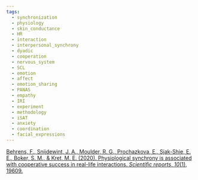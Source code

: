 ```yaml
---
tags:
  - synchronization
  - physiology
  - skin_conductance
  - HR
  - interaction
  - interpersonal_synchrony
  - dyadic
  - cooperation
  - nervous_system
  - SCL
  - emotion
  - affect
  - emotion_sharing
  - PANAS
  - empathy
  - IRI
  - experiment
  - methodology
  - iSAT
  - anxiety
  - coordination
  - facial_expressions
---
```


[Behrens, F., Snijdewint, J. A., Moulder, R. G., Prochazkova, E., Sjak-Shie, E. E., Boker, S. M., & Kret, M. E. (2020). Physiological synchrony is associated with cooperative success in real-life interactions. _Scientific reports_, _10_(1), 19609.](https://www.nature.com/articles/s41598-020-76539-8.pdf)
